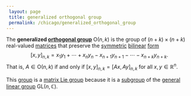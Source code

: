 ```yaml
---
 layout: page
 title: generalized orthogonal group
 permalink: /chicago/generalized_orthogonal_group
---
```

The **generalized [orthogonal group](https://mathgloss.github.io/MathGloss/chicago/orthogonal_group)** $\text{O}(n,k)$ is the group of $(n+k)\times (n+k)$ real-valued [matrices](https://mathgloss.github.io/MathGloss/chicago/matrix) that preserve the [symmetric](https://mathgloss.github.io/MathGloss/chicago/symmetric) [bilinear](https://mathgloss.github.io/MathGloss/chicago/multilinear) [form](https://mathgloss.github.io/MathGloss/chicago/form) $$[x,y]_{n,k} = x_1y_1 + \cdots + x_ny_n - x_{n+1}y_{n+1} - \cdots - x_{n+k}y_{n+k}.$$That is, $A \in \text{O}(n,k)$ if and only if $[x,y]_{n,k} = [Ax,Ay]_{n,k}$ for all $x,y \in \mathbb R^n$. 

This [group](https://mathgloss.github.io/MathGloss/chicago/group) is a [matrix Lie group](https://mathgloss.github.io/MathGloss/chicago/matrix_Lie_group) because it is a [subgroup](https://mathgloss.github.io/MathGloss/chicago/subgroup) of the [general linear group](https://mathgloss.github.io/MathGloss/chicago/general_linear_group) $\text{GL}(n,\mathbb C)$.
